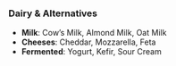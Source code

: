 ### Dairy & Alternatives
- **Milk**: Cow’s Milk, Almond Milk, Oat Milk
- **Cheeses**: Cheddar, Mozzarella, Feta
- **Fermented**: Yogurt, Kefir, Sour Cream